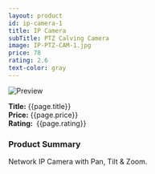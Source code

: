 ```yaml
---
layout: product
id: ip-camera-1
title: IP Camera
subTitle: PTZ Calving Camera
image: IP-PTZ-CAM-1.jpg
price: 78
rating: 2.6
text-color: gray
---
```


<div class="hero-unit">
	<div class="row">
		<div class="col-md-3">
			<img src="/img/products/{{ page.image }}" id="tooltip-ip-camera-1" rel="tooltip" title="Preview" class="img-polaroid small-img" />
		</div>
		<div class="col-md-7">
			<p>
				<strong>Title:</strong>
				<span>{{page.title}}</span>
				<br>
				<strong>Price:</strong>
				<span>{{page.price}}</span>
				<br>
				<strong>Rating:&nbsp;</strong>
				<span class="stars" id="rating-{{ page.slug }}" data-rating="{{page.rating}}" data-suspended="suspended" data-star-big="Yes">
				</span>
				<span>{{page.rating}}</span>
			</p>
		</div>
	</div>
</div>

<h3>Product Summary</h3>
<div>Network IP Camera with Pan, Tilt &amp; Zoom.</div>